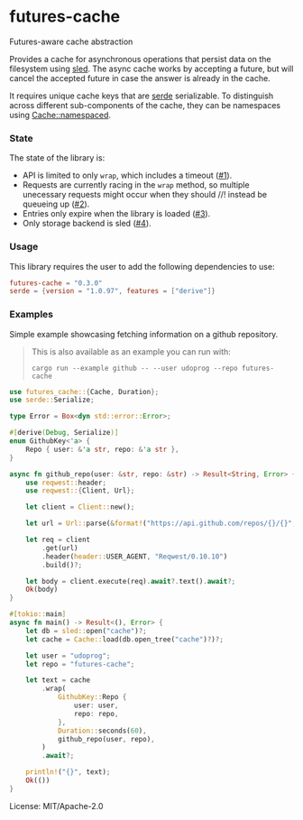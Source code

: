 # futures-cache

Futures-aware cache abstraction

Provides a cache for asynchronous operations that persist data on the
filesystem using [sled]. The async cache works by accepting a future, but
will cancel the accepted future in case the answer is already in the cache.

It requires unique cache keys that are [serde] serializable. To distinguish
across different sub-components of the cache, they can be namespaces using
[Cache::namespaced].

[sled]: https://github.com/spacejam/sled

### State

The state of the library is:
* API is limited to only `wrap`, which includes a timeout ([#1]).
* Requests are currently racing in the `wrap` method, so multiple unecessary
  requests might occur when they should //! instead be queueing up ([#2]).
* Entries only expire when the library is loaded ([#3]).
* Only storage backend is sled ([#4]).

[#1]: https://github.com/udoprog/futures-cache/issues/1
[#2]: https://github.com/udoprog/futures-cache/issues/2
[#3]: https://github.com/udoprog/futures-cache/issues/3
[#4]: https://github.com/udoprog/futures-cache/issues/4

### Usage

This library requires the user to add the following dependencies to use:

```toml
futures-cache = "0.3.0"
serde = {version = "1.0.97", features = ["derive"]}
```

### Examples

Simple example showcasing fetching information on a github repository.

> This is also available as an example you can run with:
> ```
> cargo run --example github -- --user udoprog --repo futures-cache
> ```

```rust
use futures_cache::{Cache, Duration};
use serde::Serialize;

type Error = Box<dyn std::error::Error>;

#[derive(Debug, Serialize)]
enum GithubKey<'a> {
    Repo { user: &'a str, repo: &'a str },
}

async fn github_repo(user: &str, repo: &str) -> Result<String, Error> {
    use reqwest::header;
    use reqwest::{Client, Url};

    let client = Client::new();

    let url = Url::parse(&format!("https://api.github.com/repos/{}/{}", user, repo))?;

    let req = client
        .get(url)
        .header(header::USER_AGENT, "Reqwest/0.10.10")
        .build()?;

    let body = client.execute(req).await?.text().await?;
    Ok(body)
}

#[tokio::main]
async fn main() -> Result<(), Error> {
    let db = sled::open("cache")?;
    let cache = Cache::load(db.open_tree("cache")?)?;

    let user = "udoprog";
    let repo = "futures-cache";

    let text = cache
        .wrap(
            GithubKey::Repo {
                user: user,
                repo: repo,
            },
            Duration::seconds(60),
            github_repo(user, repo),
        )
        .await?;

    println!("{}", text);
    Ok(())
}
```

[serde]: https://docs.rs/serde
[Cache::namespaced]: https://docs.rs/futures-cache/0/futures_cache/struct.Cache.html#method.namespaced

License: MIT/Apache-2.0
